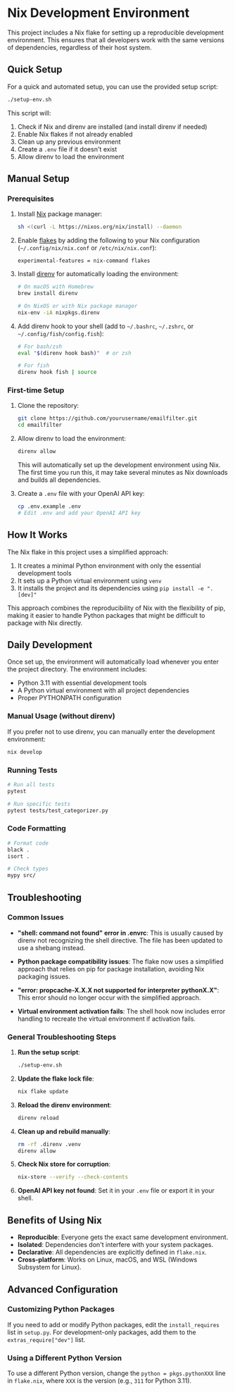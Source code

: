 # Nix Development Environment

This project includes a Nix flake for setting up a reproducible development environment. This ensures that all developers work with the same versions of dependencies, regardless of their host system.

## Quick Setup

For a quick and automated setup, you can use the provided setup script:

```bash
./setup-env.sh
```

This script will:

1. Check if Nix and direnv are installed (and install direnv if needed)
2. Enable Nix flakes if not already enabled
3. Clean up any previous environment
4. Create a `.env` file if it doesn't exist
5. Allow direnv to load the environment

## Manual Setup

### Prerequisites

1. Install [Nix](https://nixos.org/download.html) package manager:

   ```bash
   sh <(curl -L https://nixos.org/nix/install) --daemon
   ```

2. Enable [flakes](https://nixos.wiki/wiki/Flakes) by adding the following to your Nix configuration (`~/.config/nix/nix.conf` or `/etc/nix/nix.conf`):

   ```
   experimental-features = nix-command flakes
   ```

3. Install [direnv](https://direnv.net/) for automatically loading the environment:

   ```bash
   # On macOS with Homebrew
   brew install direnv

   # On NixOS or with Nix package manager
   nix-env -iA nixpkgs.direnv
   ```

4. Add direnv hook to your shell (add to `~/.bashrc`, `~/.zshrc`, or `~/.config/fish/config.fish`):

   ```bash
   # For bash/zsh
   eval "$(direnv hook bash)"  # or zsh

   # For fish
   direnv hook fish | source
   ```

### First-time Setup

1. Clone the repository:

   ```bash
   git clone https://github.com/yourusername/emailfilter.git
   cd emailfilter
   ```

2. Allow direnv to load the environment:

   ```bash
   direnv allow
   ```

   This will automatically set up the development environment using Nix. The first time you run this, it may take several minutes as Nix downloads and builds all dependencies.

3. Create a `.env` file with your OpenAI API key:
   ```bash
   cp .env.example .env
   # Edit .env and add your OpenAI API key
   ```

## How It Works

The Nix flake in this project uses a simplified approach:

1. It creates a minimal Python environment with only the essential development tools
2. It sets up a Python virtual environment using `venv`
3. It installs the project and its dependencies using `pip install -e ".[dev]"`

This approach combines the reproducibility of Nix with the flexibility of pip, making it easier to handle Python packages that might be difficult to package with Nix directly.

## Daily Development

Once set up, the environment will automatically load whenever you enter the project directory. The environment includes:

- Python 3.11 with essential development tools
- A Python virtual environment with all project dependencies
- Proper PYTHONPATH configuration

### Manual Usage (without direnv)

If you prefer not to use direnv, you can manually enter the development environment:

```bash
nix develop
```

### Running Tests

```bash
# Run all tests
pytest

# Run specific tests
pytest tests/test_categorizer.py
```

### Code Formatting

```bash
# Format code
black .
isort .

# Check types
mypy src/
```

## Troubleshooting

### Common Issues

- **"shell: command not found" error in .envrc**:
  This is usually caused by direnv not recognizing the shell directive. The file has been updated to use a shebang instead.

- **Python package compatibility issues**:
  The flake now uses a simplified approach that relies on pip for package installation, avoiding Nix packaging issues.

- **"error: propcache-X.X.X not supported for interpreter pythonX.X"**:
  This error should no longer occur with the simplified approach.

- **Virtual environment activation fails**:
  The shell hook now includes error handling to recreate the virtual environment if activation fails.

### General Troubleshooting Steps

1. **Run the setup script**:

   ```bash
   ./setup-env.sh
   ```

2. **Update the flake lock file**:

   ```bash
   nix flake update
   ```

3. **Reload the direnv environment**:

   ```bash
   direnv reload
   ```

4. **Clean up and rebuild manually**:

   ```bash
   rm -rf .direnv .venv
   direnv allow
   ```

5. **Check Nix store for corruption**:

   ```bash
   nix-store --verify --check-contents
   ```

6. **OpenAI API key not found**: Set it in your `.env` file or export it in your shell.

## Benefits of Using Nix

- **Reproducible**: Everyone gets the exact same development environment.
- **Isolated**: Dependencies don't interfere with your system packages.
- **Declarative**: All dependencies are explicitly defined in `flake.nix`.
- **Cross-platform**: Works on Linux, macOS, and WSL (Windows Subsystem for Linux).

## Advanced Configuration

### Customizing Python Packages

If you need to add or modify Python packages, edit the `install_requires` list in `setup.py`. For development-only packages, add them to the `extras_require["dev"]` list.

### Using a Different Python Version

To use a different Python version, change the `python = pkgs.pythonXXX` line in `flake.nix`, where `XXX` is the version (e.g., `311` for Python 3.11).
